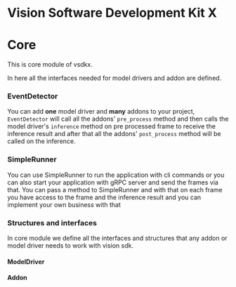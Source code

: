 # Vision Software Development Kit X

# Core

This is core module of vsdkx.

In here all the interfaces needed for model drivers and addon are defined.

### EventDetector
You can add **one** model driver and **many** addons to your project, 
`EventDetector` will call all the addons' `pre_process` method and then calls 
the model driver's `inference` method on pre processed frame to receive the 
inference result and after that all the addons' `post_process` method will be 
called on the inference.    

### SimpleRunner
You can use SimpleRunner to run the application with cli commands or you can 
also start your application with gRPC server and send the frames via that. 
You can pass a method to SimpleRunner and with that on each frame you have 
access to the frame and the inference result and you can implement your own 
business with that

### Structures and interfaces

In core module we define all the interfaces and structures that any addon or 
model driver needs to work with vision sdk.

#### ModelDriver

#### Addon

